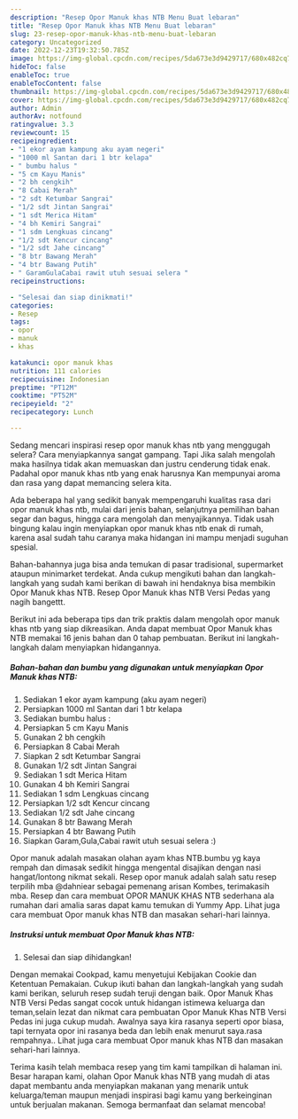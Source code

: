 ```yaml
---
description: "Resep Opor Manuk khas NTB Menu Buat lebaran"
title: "Resep Opor Manuk khas NTB Menu Buat lebaran"
slug: 23-resep-opor-manuk-khas-ntb-menu-buat-lebaran
category: Uncategorized
date: 2022-12-23T19:32:50.785Z
image: https://img-global.cpcdn.com/recipes/5da673e3d9429717/680x482cq70/opor-manuk-khas-ntb-foto-resep-utama.jpg
hideToc: false
enableToc: true
enableTocContent: false
thumbnail: https://img-global.cpcdn.com/recipes/5da673e3d9429717/680x482cq70/opor-manuk-khas-ntb-foto-resep-utama.jpg
cover: https://img-global.cpcdn.com/recipes/5da673e3d9429717/680x482cq70/opor-manuk-khas-ntb-foto-resep-utama.jpg
author: Admin
authorAv: notfound
ratingvalue: 3.3
reviewcount: 15
recipeingredient:
- "1 ekor ayam kampung aku ayam negeri"
- "1000 ml Santan dari 1 btr kelapa"
- " bumbu halus "
- "5 cm Kayu Manis"
- "2 bh cengkih"
- "8 Cabai Merah"
- "2 sdt Ketumbar Sangrai"
- "1/2 sdt Jintan Sangrai"
- "1 sdt Merica Hitam"
- "4 bh Kemiri Sangrai"
- "1 sdm Lengkuas cincang"
- "1/2 sdt Kencur cincang"
- "1/2 sdt Jahe cincang"
- "8 btr Bawang Merah"
- "4 btr Bawang Putih"
- " GaramGulaCabai rawit utuh sesuai selera "
recipeinstructions:

- "Selesai dan siap dinikmati!"
categories:
- Resep
tags:
- opor
- manuk
- khas

katakunci: opor manuk khas 
nutrition: 111 calories
recipecuisine: Indonesian
preptime: "PT12M"
cooktime: "PT52M"
recipeyield: "2"
recipecategory: Lunch

---
```



Sedang mencari inspirasi resep opor manuk khas ntb yang menggugah selera? Cara menyiapkannya sangat gampang. Tapi Jika salah mengolah maka hasilnya tidak akan memuaskan dan justru cenderung tidak enak. Padahal opor manuk khas ntb yang enak harusnya Kan mempunyai aroma dan rasa yang dapat memancing selera kita.


Ada beberapa hal yang sedikit banyak mempengaruhi kualitas rasa dari opor manuk khas ntb, mulai dari jenis bahan, selanjutnya pemilihan bahan segar dan bagus, hingga cara mengolah dan menyajikannya. Tidak usah bingung kalau ingin menyiapkan opor manuk khas ntb enak di rumah, karena asal sudah tahu caranya maka hidangan ini mampu menjadi suguhan spesial.

Bahan-bahannya juga bisa anda temukan di pasar tradisional, supermarket ataupun minimarket terdekat. Anda cukup mengikuti bahan dan langkah-langkah yang sudah kami berikan di bawah ini hendaknya bisa membikin Opor Manuk khas NTB. Resep Opor Manuk khas NTB Versi Pedas yang nagih bangettt.


Berikut ini ada beberapa tips dan trik praktis dalam mengolah opor manuk khas ntb yang siap dikreasikan. Anda dapat membuat Opor Manuk khas NTB memakai 16 jenis bahan dan 0 tahap pembuatan. Berikut ini langkah-langkah dalam menyiapkan hidangannya.

<!--inarticleads1-->

##### Bahan-bahan dan bumbu yang digunakan untuk menyiapkan Opor Manuk khas NTB:

1. Sediakan 1 ekor ayam kampung (aku ayam negeri)
1. Persiapkan 1000 ml Santan dari 1 btr kelapa
1. Sediakan  bumbu halus :
1. Persiapkan 5 cm Kayu Manis
1. Gunakan 2 bh cengkih
1. Persiapkan 8 Cabai Merah
1. Siapkan 2 sdt Ketumbar Sangrai
1. Gunakan 1/2 sdt Jintan Sangrai
1. Sediakan 1 sdt Merica Hitam
1. Gunakan 4 bh Kemiri Sangrai
1. Sediakan 1 sdm Lengkuas cincang
1. Persiapkan 1/2 sdt Kencur cincang
1. Sediakan 1/2 sdt Jahe cincang
1. Gunakan 8 btr Bawang Merah
1. Persiapkan 4 btr Bawang Putih
1. Siapkan  Garam,Gula,Cabai rawit utuh sesuai selera :)


Opor manuk adalah masakan olahan ayam khas NTB.bumbu yg kaya rempah dan dimasak sedikit hingga mengental disajikan dengan nasi hangat/lontong nikmat sekali. Resep opor manuk adalah salah satu resep terpilih mba @dahniear sebagai pemenang arisan Kombes, terimakasih mba. Resep dan cara membuat OPOR MANUK KHAS NTB sederhana ala rumahan dari amalia saras dapat kamu temukan di Yummy App. Lihat juga cara membuat Opor manuk khas NTB dan masakan sehari-hari lainnya. 

<!--inarticleads2-->

##### Instruksi untuk membuat Opor Manuk khas NTB:


1. Selesai dan siap dihidangkan!

Dengan memakai Cookpad, kamu menyetujui Kebijakan Cookie dan Ketentuan Pemakaian. Cukup ikuti bahan dan langkah-langkah yang sudah kami berikan, seluruh resep sudah teruji dengan baik. Opor Manuk Khas NTB Versi Pedas sangat cocok untuk hidangan istimewa keluarga dan teman,selain lezat dan nikmat cara pembuatan Opor Manuk Khas NTB Versi Pedas ini juga cukup mudah. Awalnya saya kira rasanya seperti opor biasa, tapi ternyata opor ini rasanya beda dan lebih enak menurut saya.rasa rempahnya.. Lihat juga cara membuat Opor manuk khas NTB dan masakan sehari-hari lainnya. 

Terima kasih telah membaca resep yang tim kami tampilkan di halaman ini. Besar harapan kami, olahan Opor Manuk khas NTB yang mudah di atas dapat membantu anda menyiapkan makanan yang menarik untuk keluarga/teman maupun menjadi inspirasi bagi kamu yang berkeinginan untuk berjualan makanan. Semoga bermanfaat dan selamat mencoba!
